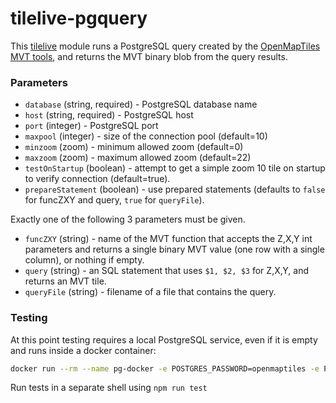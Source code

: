 # tilelive-pgquery

This [tilelive](https://github.com/mapbox/tilelive#readme) module runs a PostgreSQL query created by the
 [OpenMapTiles MVT tools](https://github.com/openmaptiles/openmaptiles-tools#generate-sql-code-to-create-mvt-tiles-directly-by-postgis),
 and returns the MVT binary blob from the query results.

### Parameters

* `database` (string, required) - PostgreSQL database name
* `host` (string, required) - PostgreSQL host
* `port` (integer) - PostgreSQL port
* `maxpool` (integer) - size of the connection pool (default=10)
* `minzoom` (zoom) - minimum allowed zoom (default=0)
* `maxzoom` (zoom) - maximum allowed zoom (default=22)
* `testOnStartup` (boolean) - attempt to get a simple zoom 10 tile on startup to verify connection (default=true).
* `prepareStatement` (boolean) - use prepared statements (defaults to `false` for funcZXY and query, `true` for `queryFile`).  

Exactly one of the following 3 parameters must be given.
* `funcZXY` (string) - name of the MVT function that accepts the Z,X,Y int parameters and returns a single binary MVT value (one row with a single column), or nothing if empty. 
* `query` (string) - an SQL statement that uses `$1, $2, $3` for Z,X,Y, and returns an MVT tile.
* `queryFile` (string) - filename of a file that contains the query.

### Testing
At this point testing requires a local PostgreSQL service, even if it is empty and runs inside a docker container:

```bash
docker run --rm --name pg-docker -e POSTGRES_PASSWORD=openmaptiles -e POSTGRES_USER=openmaptiles -e POSTGRES_DB=openmaptiles -p 5432:5432 postgres
```

Run tests in a separate shell using `npm run test`
